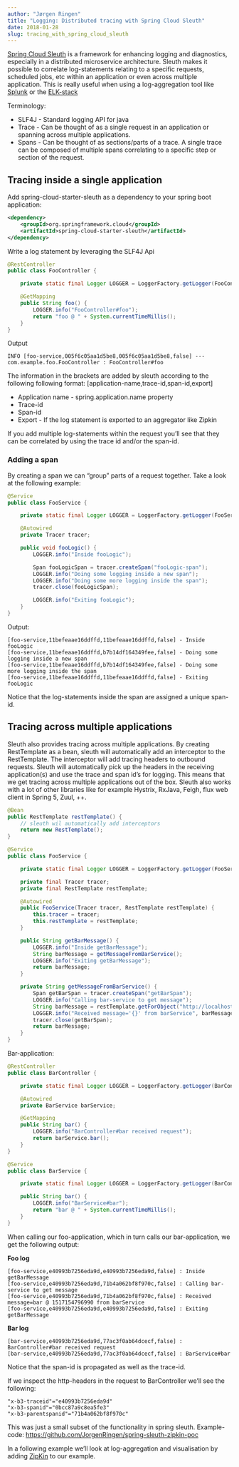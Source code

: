 ```yaml
---
author: "Jørgen Ringen"
title: "Logging: Distributed tracing with Spring Cloud Sleuth"
date: 2018-01-28
slug: tracing_with_spring_cloud_sleuth
---
```


[Spring Cloud Sleuth](https://cloud.spring.io/spring-cloud-sleuth/) is a framework for enhancing logging and diagnostics, especially in a distributed microservice architecture. Sleuth makes it possible to correlate log-statements relating to a specific requests, scheduled jobs, etc within an application or even across multiple application.
This is really useful when using a log-aggregation tool like [Splunk](https://www.splunk.com/) or the [ELK-stack](https://www.elastic.co/webinars/introduction-elk-stack)

Terminology:

- SLF4J - Standard logging API for java
- Trace - Can be thought of as a single request  in an application or spanning across multiple applications.
- Spans - Can be thought of as sections/parts of a trace. A single trace can be composed of multiple spans correlating to a specific step or section of the request.

## Tracing inside a single application
Add spring-cloud-starter-sleuth as a dependency to your spring boot application:
```xml
<dependency>
    <groupId>org.springframework.cloud</groupId>
    <artifactId>spring-cloud-starter-sleuth</artifactId>
</dependency>
```

Write a log statement by leveraging the SLF4J Api
```java
@RestController
public class FooController {

	private static final Logger LOGGER = LoggerFactory.getLogger(FooController.class);

	@GetMapping
	public String foo() {
		LOGGER.info("FooController#foo");
		return "foo @ " + System.currentTimeMillis();
	}
}
```

Output
```
INFO [foo-service,005f6c05aa1d5be8,005f6c05aa1d5be8,false] --- com.example.foo.FooController : FooController#foo
```

The information in the brackets are added by sleuth according to the following following format: [application-name,trace-id,span-id,export]

- Application name - spring.application.name property
- Trace-id
- Span-id
- Export - If the log statement is exported to an aggregator like Zipkin

If you add multiple log-statements within the request you’ll see that they can be correlated by using the trace id and/or the span-id.

### Adding a span
By creating a span we can “group” parts of a request together. Take a look at the following example:

```java
@Service
public class FooService {

	private static final Logger LOGGER = LoggerFactory.getLogger(FooService.class);

	@Autowired
	private Tracer tracer;

	public void fooLogic() {
		LOGGER.info("Inside fooLogic");

		Span fooLogicSpan = tracer.createSpan("fooLogic-span");
		LOGGER.info("Doing some logging inside a new span");
		LOGGER.info("Doing some more logging inside the span");
		tracer.close(fooLogicSpan);

		LOGGER.info("Exiting fooLogic");
	}
}
```

Output:
```
[foo-service,11befeaae16ddffd,11befeaae16ddffd,false] - Inside fooLogic
[foo-service,11befeaae16ddffd,b7b14df164349fee,false] - Doing some logging inside a new span
[foo-service,11befeaae16ddffd,b7b14df164349fee,false] - Doing some more logging inside the span
[foo-service,11befeaae16ddffd,11befeaae16ddffd,false] - Exiting fooLogic
```

Notice that the log-statements inside the span are assigned a unique span-id.

## Tracing across multiple applications
Sleuth also provides tracing across multiple applications. By creating RestTemplate as a bean, sleuth will automatically add an interceptor to the RestTemplate. The interceptor will add tracing headers to outbound requests. Sleuth will automatically pick up the headers in the receiving application(s) and use the trace and span id’s for logging. This means that we get tracing across multiple applications out of the box. 
Sleuth also works with a lot of other libraries like for example Hystrix, RxJava, Feigh, flux web client in Spring 5, Zuul, ++.

```java
@Bean
public RestTemplate restTemplate() {
	// sleuth wil automatically add interceptors
	return new RestTemplate();
}
```

```java
@Service
public class FooService {

	private static final Logger LOGGER = LoggerFactory.getLogger(FooService.class);

	private final Tracer tracer;
	private final RestTemplate restTemplate;

	@Autowired
	public FooService(Tracer tracer, RestTemplate restTemplate) {
		this.tracer = tracer;
		this.restTemplate = restTemplate;
	}

	public String getBarMessage() {
		LOGGER.info("Inside getBarMessage");
		String barMessage = getMessageFromBarService();
		LOGGER.info("Exiting getBarMessage");
		return barMessage;
	}

	private String getMessageFromBarService() {
		Span getBarSpan = tracer.createSpan("getBarSpan");
		LOGGER.info("Calling bar-service to get message");
		String barMessage = restTemplate.getForObject("http://localhost:9002", String.class);
		LOGGER.info("Received message='{}' from barService", barMessage);
		tracer.close(getBarSpan);
		return barMessage;
	}
}
```

Bar-application:
```java
@RestController
public class BarController {

	private static final Logger LOGGER = LoggerFactory.getLogger(BarController.class);

	@Autowired
	private BarService barService;

	@GetMapping
	public String bar() {
		LOGGER.info("BarController#bar received request");
		return barService.bar();
	}
}
```

```java
@Service
public class BarService {

	private static final Logger LOGGER = LoggerFactory.getLogger(BarController.class);

	public String bar() {
		LOGGER.info("BarService#bar");
		return "bar @ " + System.currentTimeMillis();
	}
}
```

When calling our foo-application, which in turn calls our bar-application, we get the following output:

**Foo log**
```
[foo-service,e40993b7256eda9d,e40993b7256eda9d,false] : Inside getBarMessage
[foo-service,e40993b7256eda9d,71b4a062bf8f970c,false] : Calling bar-service to get message
[foo-service,e40993b7256eda9d,71b4a062bf8f970c,false] : Received message=bar @ 1517154796990 from barService
[foo-service,e40993b7256eda9d,e40993b7256eda9d,false] : Exiting getBarMessage
```

**Bar log**
```
[bar-service,e40993b7256eda9d,77ac3f0ab64dcecf,false] : BarController#bar received request
[bar-service,e40993b7256eda9d,77ac3f0ab64dcecf,false] : BarService#bar
```

Notice that the span-id is propagated as well as the trace-id.

If we inspect the http-headers in the request to BarController we’ll see the following:
```
"x-b3-traceid"="e40993b7256eda9d"
"x-b3-spanid"="0bcc87a9c8ea5fe3"
"x-b3-parentspanid"="71b4a062bf8f970c"
```

This was just a small subset of the functionality in spring sleuth. Example-code: https://github.com/JorgenRingen/spring-sleuth-zipkin-poc

In a following example we’ll look at log-aggregation and visualisation by adding [ZipKin](https://github.com/openzipkin/zipkin) to our example.